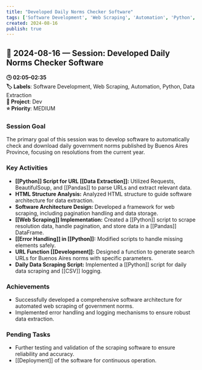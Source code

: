 ```yaml
---
title: "Developed Daily Norms Checker Software"
tags: ['Software Development', 'Web Scraping', 'Automation', 'Python', 'Data Extraction']
created: 2024-08-16
publish: true
---
```


## 📅 2024-08-16 — Session: Developed Daily Norms Checker Software

**🕒 02:05–02:35**  
**🏷️ Labels**: Software Development, Web Scraping, Automation, Python, Data Extraction  
**📂 Project**: Dev  
**⭐ Priority**: MEDIUM  


### Session Goal
The primary goal of this session was to develop software to automatically check and download daily government norms published by Buenos Aires Province, focusing on resolutions from the current year.

### Key Activities
- **[[Python]] Script for URL [[Data Extraction]]:** Utilized Requests, BeautifulSoup, and [[Pandas]] to parse URLs and extract relevant data.
- **HTML Structure Analysis:** Analyzed HTML structure to guide software architecture for data extraction.
- **Software Architecture Design:** Developed a framework for web scraping, including pagination handling and data storage.
- **[[Web Scraping]] Implementation:** Created a [[Python]] script to scrape resolution data, handle pagination, and store data in a [[Pandas]] DataFrame.
- **[[Error Handling]] in [[Python]]:** Modified scripts to handle missing elements safely.
- **URL Function [[Development]]:** Designed a function to generate search URLs for Buenos Aires norms with specific parameters.
- **Daily Data Scraping Script:** Implemented a [[Python]] script for daily data scraping and [[CSV]] logging.

### Achievements
- Successfully developed a comprehensive software architecture for automated web scraping of government norms.
- Implemented error handling and logging mechanisms to ensure robust data extraction.

### Pending Tasks
- Further testing and validation of the scraping software to ensure reliability and accuracy.
- [[Deployment]] of the software for continuous operation.

